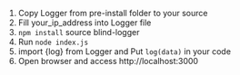 1. Copy Logger from pre-install folder to your source
2. Fill your_ip_address into Logger file
3. `npm install` source blind-logger
4. Run `node index.js`
5. import {log} from Logger and Put `log(data)` in your code
6. Open browser and access http://localhost:3000
